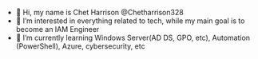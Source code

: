 - 👋 Hi, my name is Chet Harrison @Chetharrison328 
- 👀 I’m interested in everything related to tech, while my main goal is to become an IAM Engineer
- 🌱 I’m currently learning Windows Server(AD DS, GPO, etc), Automation (PowerShell), Azure, cybersecurity, etc
<!---
Chetharrison328/Chetharrison328 is a ✨ special ✨ repository because its `README.md` (this file) appears on your GitHub profile.
You can click the Preview link to take a look at your changes.
--->
